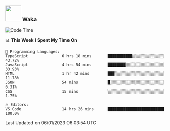 ### <img src="https://media.giphy.com/media/VgCDAzcKvsR6OM0uWg/giphy.gif" width="50"> Waka

  <!--START_SECTION:waka-->
![Code Time](http://img.shields.io/badge/Code%20Time-1%2C153%20hrs%2055%20mins-blue)

📊 **This Week I Spent My Time On** 

```text
💬 Programming Languages: 
TypeScript               6 hrs 18 mins       ███████████░░░░░░░░░░░░░░   43.72% 
JavaScript               4 hrs 54 mins       ████████░░░░░░░░░░░░░░░░░   33.93% 
HTML                     1 hr 42 mins        ███░░░░░░░░░░░░░░░░░░░░░░   11.78% 
JSON                     54 mins             █░░░░░░░░░░░░░░░░░░░░░░░░   6.31% 
CSS                      15 mins             ░░░░░░░░░░░░░░░░░░░░░░░░░   1.75%

🔥 Editors: 
VS Code                  14 hrs 26 mins      █████████████████████████   100.0%

```


 Last Updated on 06/01/2023 06:03:54 UTC
<!--END_SECTION:waka-->
